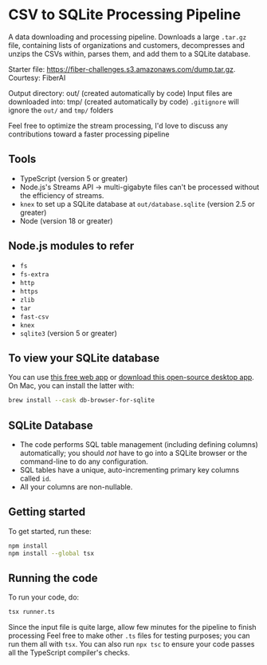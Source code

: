 # CSV to SQLite Processing Pipeline

A data downloading and processing pipeline. Downloads a large `.tar.gz` file, containing lists of organizations and customers, decompresses and unzips the CSVs within, parses them, and add them to a SQLite database.

Starter file: <https://fiber-challenges.s3.amazonaws.com/dump.tar.gz>.<br>
Courtesy: FiberAI

Output directory: out/ (created automatically by code)
Input files are downloaded into: tmp/ (created automatically by code)
`.gitignore` will ignore the `out/` and `tmp/` folders

Feel free to optimize the stream processing, I'd love to discuss any contributions toward a faster processing pipeline

## Tools

- TypeScript (version 5 or greater)
- Node.js's Streams API -> multi-gigabyte files can't be processed without the efficiency of streams.
- `knex` to set up a SQLite database at `out/database.sqlite` (version 2.5 or greater)
- Node (version 18 or greater)

## Node.js modules to refer

- `fs`
- `fs-extra`
- `http`
- `https`
- `zlib`
- `tar`
- `fast-csv`
- `knex`
- `sqlite3` (version 5 or greater)

## To view your SQLite database

You can use [this free web app](https://sqliteviewer.app/) or [download this open-source desktop app](https://github.com/sqlitebrowser/sqlitebrowser). On Mac, you can install the latter with:

```sh
brew install --cask db-browser-for-sqlite
```

## SQLite Database

- The code performs SQL table management (including defining columns) automatically; you should _not_ have to go into a SQLite browser or the command-line to do any configuration.
- SQL tables have a unique, auto-incrementing primary key columns called `id`.
- All your columns are non-nullable.

## Getting started

To get started, run these:

```sh
npm install
npm install --global tsx
```

## Running the code

To run your code, do:

```sh
tsx runner.ts
```

Since the input file is quite large, allow few minutes for the pipeline to finish processing
Feel free to make other `.ts` files for testing purposes; you can run them all with `tsx`.
You can also run `npx tsc` to ensure your code passes all the TypeScript compiler's checks.

